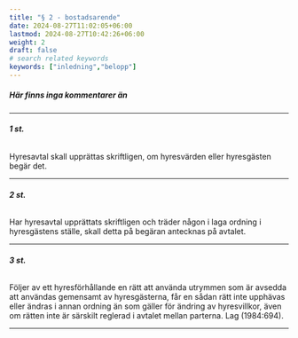 ```yaml
---
title: "§ 2 - bostadsarende"
date: 2024-08-27T11:02:05+06:00
lastmod: 2024-08-27T10:42:26+06:00
weight: 2
draft: false
# search related keywords
keywords: ["inledning","belopp"]
---
```


##### **Här finns inga kommentarer än**

---

###### **1 st.**
Hyresavtal skall upprättas skriftligen, om hyresvärden eller hyresgästen begär det.


---

###### **2 st.**
Har hyresavtal upprättats skriftligen och träder någon i laga ordning i hyresgästens ställe, skall detta på begäran antecknas på avtalet.

---

###### **3 st.**
Följer av ett hyresförhållande en rätt att använda utrymmen som är avsedda att användas gemensamt av hyresgästerna, får en sådan rätt inte upphävas eller ändras i annan ordning än som gäller för ändring av hyresvillkor, även om rätten inte är särskilt reglerad i avtalet mellan parterna. Lag (1984:694).

---
